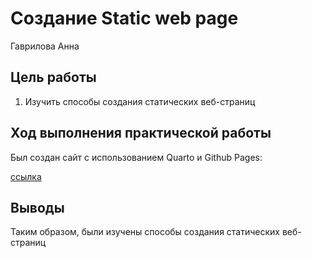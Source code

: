 # Создание Static web page
Гаврилова Анна

## Цель работы

1.  Изучить способы создания статических веб-страниц

## Ход выполнения практической работы

Был создан сайт с использованием Quarto и Github Pages:

[ссылка](http://localhost:4575) 

## Выводы

Таким образом, были изучены способы создания статических веб-страниц
